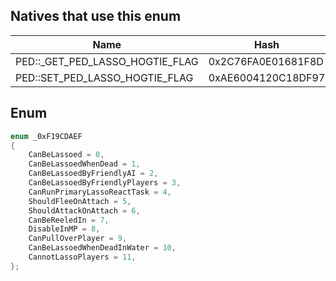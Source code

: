 ## Natives that use this enum
| Name                                 | Hash               |
|--------------------------------------|--------------------|
| PED::\_GET\_PED\_LASSO\_HOGTIE\_FLAG | 0x2C76FA0E01681F8D |
| PED::SET\_PED\_LASSO\_HOGTIE\_FLAG   | 0xAE6004120C18DF97 |
## Enum
```cpp
enum _0xF19CDAEF
{
	CanBeLassoed = 0,
	CanBeLassoedWhenDead = 1,
	CanBeLassoedByFriendlyAI = 2,
	CanBeLassoedByFriendlyPlayers = 3,
	CanRunPrimaryLassoReactTask = 4,
	ShouldFleeOnAttach = 5,
	ShouldAttackOnAttach = 6,
	CanBeReeledIn = 7,
	DisableInMP = 8,
	CanPullOverPlayer = 9,
	CanBeLassoedWhenDeadInWater = 10,
	CannotLassoPlayers = 11,
};
```
